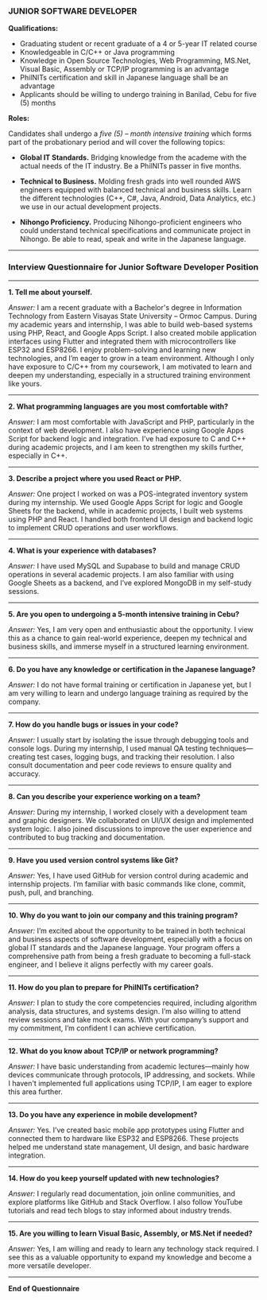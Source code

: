
### **JUNIOR SOFTWARE DEVELOPER**

**Qualifications:**

- Graduating student or recent graduate of a 4 or 5-year IT related course
- Knowledgeable in C/C++ or Java programming
- Knowledge in Open Source Technologies, Web Programming, MS.Net, Visual Basic, Assembly or TCP/IP programming is an advantage
- PhilNITs certification and skill in Japanese language shall be an advantage
- Applicants should be willing to undergo training in Banilad, Cebu for five (5) months
    

**Roles:**

Candidates shall undergo a _five (5) – month intensive training_ which forms part of the probationary period and will cover the following topics:

- **Global IT Standards.** Bridging knowledge from the academe with the actual needs of the IT industry. Be a PhilNITs passer in five months.
    
- **Technical to Business.** Molding fresh grads into well rounded AWS engineers equipped with balanced technical and business skills. Learn the different technologies (C++, C#, Java, Android, Data Analytics, etc.) we use in our actual development projects.
    
- **Nihongo Proficiency.** Producing Nihongo-proficient engineers who could understand technical specifications and communicate project in Nihongo. Be able to read, speak and write in the Japanese language.
  
  
-------------------------------------------------------------------------

### **Interview Questionnaire for Junior Software Developer Position**

---

**1. Tell me about yourself.**

_Answer:_ I am a recent graduate with a Bachelor's degree in Information Technology from Eastern Visayas State University – Ormoc Campus. During my academic years and internship, I was able to build web-based systems using PHP, React, and Google Apps Script. I also created mobile application interfaces using Flutter and integrated them with microcontrollers like ESP32 and ESP8266. I enjoy problem-solving and learning new technologies, and I’m eager to grow in a team environment. Although I only have exposure to C/C++ from my coursework, I am motivated to learn and deepen my understanding, especially in a structured training environment like yours.

---

**2. What programming languages are you most comfortable with?**

_Answer:_ I am most comfortable with JavaScript and PHP, particularly in the context of web development. I also have experience using Google Apps Script for backend logic and integration. I’ve had exposure to C and C++ during academic projects, and I am keen to strengthen my skills further, especially in C++.

---

**3. Describe a project where you used React or PHP.**

_Answer:_ One project I worked on was a POS-integrated inventory system during my internship. We used Google Apps Script for logic and Google Sheets for the backend, while in academic projects, I built web systems using PHP and React. I handled both frontend UI design and backend logic to implement CRUD operations and user workflows.

---

**4. What is your experience with databases?**

_Answer:_ I have used MySQL and Supabase to build and manage CRUD operations in several academic projects. I am also familiar with using Google Sheets as a backend, and I’ve explored MongoDB in my self-study sessions.

---

**5. Are you open to undergoing a 5-month intensive training in Cebu?**

_Answer:_ Yes, I am very open and enthusiastic about the opportunity. I view this as a chance to gain real-world experience, deepen my technical and business skills, and immerse myself in a structured learning environment.

---

**6. Do you have any knowledge or certification in the Japanese language?**

_Answer:_ I do not have formal training or certification in Japanese yet, but I am very willing to learn and undergo language training as required by the company.

---

**7. How do you handle bugs or issues in your code?**

_Answer:_ I usually start by isolating the issue through debugging tools and console logs. During my internship, I used manual QA testing techniques—creating test cases, logging bugs, and tracking their resolution. I also consult documentation and peer code reviews to ensure quality and accuracy.

---

**8. Can you describe your experience working on a team?**

_Answer:_ During my internship, I worked closely with a development team and graphic designers. We collaborated on UI/UX design and implemented system logic. I also joined discussions to improve the user experience and contributed to bug tracking and documentation.

---

**9. Have you used version control systems like Git?**

_Answer:_ Yes, I have used GitHub for version control during academic and internship projects. I’m familiar with basic commands like clone, commit, push, pull, and branching.

---

**10. Why do you want to join our company and this training program?**

_Answer:_ I’m excited about the opportunity to be trained in both technical and business aspects of software development, especially with a focus on global IT standards and the Japanese language. Your program offers a comprehensive path from being a fresh graduate to becoming a full-stack engineer, and I believe it aligns perfectly with my career goals.

---

**11. How do you plan to prepare for PhilNITs certification?**

_Answer:_ I plan to study the core competencies required, including algorithm analysis, data structures, and systems design. I’m also willing to attend review sessions and take mock exams. With your company’s support and my commitment, I’m confident I can achieve certification.

---

**12. What do you know about TCP/IP or network programming?**

_Answer:_ I have basic understanding from academic lectures—mainly how devices communicate through protocols, IP addressing, and sockets. While I haven't implemented full applications using TCP/IP, I am eager to explore this area further.

---

**13. Do you have any experience in mobile development?**

_Answer:_ Yes. I’ve created basic mobile app prototypes using Flutter and connected them to hardware like ESP32 and ESP8266. These projects helped me understand state management, UI design, and basic hardware integration.

---

**14. How do you keep yourself updated with new technologies?**

_Answer:_ I regularly read documentation, join online communities, and explore platforms like GitHub and Stack Overflow. I also follow YouTube tutorials and read tech blogs to stay informed about industry trends.

---

**15. Are you willing to learn Visual Basic, Assembly, or MS.Net if needed?**

_Answer:_ Yes, I am willing and ready to learn any technology stack required. I see this as a valuable opportunity to expand my knowledge and become a more versatile developer.

---

**End of Questionnaire**